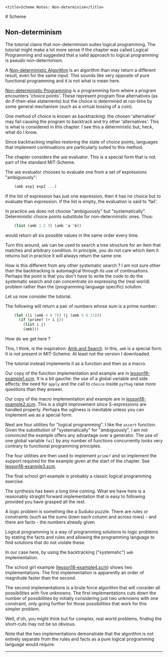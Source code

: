 <!DOCTYPE html>
<html lang="en-GB">
    <!-- scheme notes by NewForester is licensed under a Creative Commons Attribution-ShareAlike 4.0 International Licence. -->
<head>
    <meta charset="UTF-8" />
    <meta name="description" content="Notes on the Yet Another Scheme Introduction tutorial" />
    <meta name="keywords" content="Scheme" />
    <meta name="author" content="NewForester" />
    <meta name="viewport" content="width=device-width, initial-scale=1.0" />
    <link rel="stylesheet" href="../styles/style-sheet.css" />

    <title>Scheme Notes: Non-determinism</title>
</head>

<body>
# Scheme

## Non-determinism

The tutorial clams that non-determinism suites logical programming.
The tutorial might make a lot more sense if the chapter was called Logical Programming
and suggested that a valid approach to logical programming is pseudo non-determinism.

A [Non-deterministic Algorithm](https://en.wikipedia.org/wiki/Nondeterministic_algorithm)
is an algorithm than may return a different result, even for the same input.
This sounds like very opposite of pure functional programming and it is not what is mean here.

[Non-deterministic Programming](https://en.wikipedia.org/wiki/Nondeterministic_programming)
is a programming form where a program encounters 'choice points'.
These represent program flow alternatives (as do if-then-else statements)
but the choice is determined at run-time by some general mechanism (such as a virtual tossing of a coin).

One method of choice is known as backtracking:  the chosen 'alternative' may fail causing the program to backtrack and try other 'alternatives'.
This is what is considered in this chapter.
I see this a deterministic but, heck, what do I know.

Since backtracking implies restoring the state of choice points, languages that implement continuations are particularly suited to this method.

The chapter considers the `amb` evaluator.
This is a special form that is not part of the standard MIT-Scheme.

The `amb` evaluator chooses to evaluate one from a set of expressions "ambiguously":

```scheme
    (amb exp1 exp2 ...)
```

If the list of expression has just one expression, then it has no choice but to evaluate than expression.
If the list is empty, the evaluation is said to 'fail'.

In practice `amb` does not choose "ambiguously" but "systematically".
Deterministic choice points substitute for non-deterministic ones.
Thus:

```scheme
    (list (amb 1 2 3) (amb 'a 'b))
```

would return all six possible values in the same order every time.

Turn this around, `amb` can be used to search a tree structure for an item that matches and arbitrary condition.
In principle, you do not care which item it returns but in practice it will always return the same one.

How is this different from any other systematic search ?
I am not sure other than the backtracking is automagical through its use of continuations.
Perhaps the point is that you don't have to write the code to do the systematic search
and can concentrate on expressing the (real world) problem rather than the (programming language specific) solution.

Let us now consider the tutorial.

The following will return a pair of numbers whose sum is a prime number:

```scheme
    (let ((i (amb 4 6 7)) (j (amb 5 8 11)))
      (if (prime? (+ i j))
        (list i j)
        (amb)))
```

How do we get here ?

This, I think, is the inspiration:  [Amb and Search](https://mitpress.mit.edu/sicp/full-text/book/book-Z-H-28.html#%_sec_4.3.1).
In this, `amb` is a special form.
It is not present in MIT-Scheme.
At least not the version I downloaded.

The tutorial instead implements it as a function and then as a macro.

Our copy of the function implementation and example are in [lesson18-example1.scm](../scm/lesson18-example1.scm).
It is a bit gauche:  the use of a global variable and side effects; the need for `apply` and the call to `choice` inside `pythag`
raise more questions than they answer.

Our copy of the macro implementation and example are in [lesson18-example2.scm](../scm/lesson18-example2.scm).
This is a slight improvement since S-expressions are handled properly.
Perhaps the ugliness is inevitable unless you can implement `amb` as a special form.

Next are four utilities for "logical programming".
I like the `assert` function.
Given the substitution of "systematically" for "ambiguously", I am not convinced the example offers any advantage over a generator.
The use of one global variable `fail` by any number of functions concurrently looks very contrary to functional programming principles.

The four utilities are then used to implement `prime?` and so implement the support required for the example given at the start of the chapter.
See [lesson18-example3.scm](../scm/lesson18-example3.scm).

The final school girl example is probably a classic logical programming exercise.

The synthesis has been a long time coming.
What we have here is a reasonably straight forward implementation that is easy to following provided you have grasped all the rest.

A logic problem is something like a Suduko puzzle.
There are rules or constraints (such as the sums down each column and across rows) - and there are facts - the numbers already given

Logical programming is a way of programming solutions to logic problems by stating the facts and rules
and allowing the programming language to find solutions that do not violate these.

In our case here, by using the backtracking ("systematic") `amb` implementation.

The school girl example ([lesson18-example4.scm](../scm/lesson18-example4.scm)) shows two implementations.
The first implementation is apparently an order of magnitude faster than the second.

The second implementations is a brute force algorithm that will consider all possibilities with five unknowns.
The first implementations cuts down the number of possibilities by initially considering just two unknowns with one constraint,
only going further for those possibilities that work for this simpler problem.

Well, d'oh, you might think but for complex, real world problems, finding the short-cuts may not be so obvious.

Note that the two implementations demonstrate that the algorithm is not entirely separate from the rules and facts
as a pure logical programming language would require.

---

</body>
</html>
